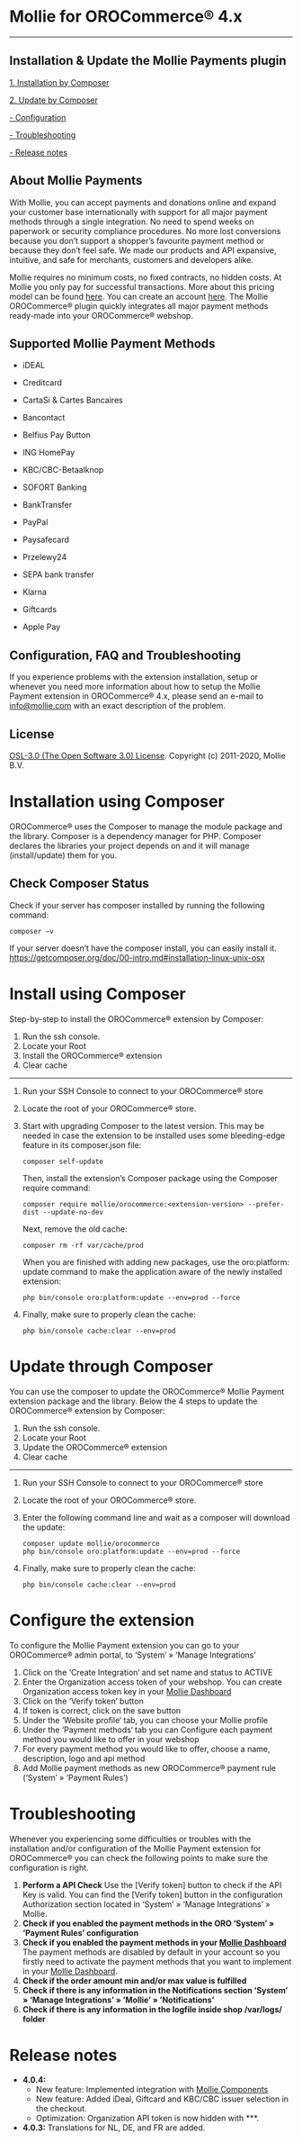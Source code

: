 # Mollie for OROCommerce® 4.x #

***

## Installation & Update the Mollie Payments plugin ##

[1. Installation by Composer](#install-using-composer)

[2. Update by Composer](#update-through-composer)

[- Configuration](#configure-the-extension)

[- Troubleshooting](#troubleshooting)

[- Release notes](#release-notes)


## About Mollie Payments ##
With Mollie, you can accept payments and donations online and expand your customer base internationally with support for all major payment methods through a single integration. No need to spend weeks on paperwork or security compliance procedures. No more lost conversions because you don’t support a shopper’s favourite payment method or because they don’t feel safe. We made our products and API expansive, intuitive, and safe for merchants, customers and developers alike. 

Mollie requires no minimum costs, no fixed contracts, no hidden costs. At Mollie you only pay for successful transactions. More about this pricing model can be found [here](https://www.mollie.com/en/pricing/). You can create an account [here](https://www.mollie.com/dashboard/signup). The Mollie OROCommerce® plugin quickly integrates all major payment methods ready-made into your OROCommerce® webshop.
   

## Supported Mollie Payment Methods ##
- iDEAL

- Creditcard

- CartaSi & Cartes Bancaires

- Bancontact

- Belfius Pay Button

- ING HomePay

- KBC/CBC-Betaalknop

- SOFORT Banking

- BankTransfer

- PayPal

- Paysafecard

- Przelewy24

- SEPA bank transfer

- Klarna

- Giftcards

- Apple Pay

## Configuration, FAQ and Troubleshooting  ##
If you experience problems with the extension installation, setup or whenever you need more information about how to setup the Mollie Payment extension in OROCommerce® 4.x, please send an e-mail to [info@mollie.com](mailto:info@mollie.com) with an exact description of the problem.


## License ##
[OSL-3.0 (The Open Software 3.0) License](https://opensource.org/licenses/OSL-3.0).
Copyright (c) 2011-2020, Mollie B.V.

# Installation using Composer

OROCommerce® uses the Composer to manage the module package and the library. Composer is a dependency manager for PHP. Composer declares the libraries your project depends on and it will manage (install/update) them for you.

## Check Composer Status

Check if your server has composer installed by running the following command:

```
composer –v
```

If your server doesn’t have the composer install, you can easily install it. https://getcomposer.org/doc/00-intro.md#installation-linux-unix-osx

# Install using Composer

Step-by-step to install the OROCommerce® extension by Composer:

 1. Run the ssh console.
 2. Locate your Root
 3. Install the OROCommerce® extension
 4. Clear cache
---
 1. Run your SSH Console to connect to your OROCommerce® store
 2. Locate the root of your OROCommerce® store.
 3. Start with upgrading Composer to the latest version. This may be needed in case the extension to be installed uses some bleeding-edge feature in its composer.json file:
    
    ```
    composer self-update
    ```
    
    Then, install the extension’s Composer package using the Composer require command:
    
    ```
    composer require mollie/orocommerce:<extension-version> --prefer-dist --update-no-dev
    ```
    
    Next, remove the old cache:
    
    ```
    composer rm -rf var/cache/prod
    ```
    
    When you are finished with adding new packages, use the oro:platform: update command to make the application aware of the newly installed extension:
    
    ```
    php bin/console oro:platform:update --env=prod --force
    ```
    
 4. Finally, make sure to properly clean the cache:
 
    ```
    php bin/console cache:clear --env=prod
    ```

# Update through Composer
You can use the composer to update the OROCommerce® Mollie Payment extension package and the library. Below the 4 steps to update the OROCommerce® extension by Composer:

 1. Run the ssh console.
 2. Locate your Root
 3. Update the OROCommerce® extension
 4. Clear cache
 ---
 1. Run your SSH Console to connect to your OROCommerce® store
 2. Locate the root of your OROCommerce® store.
 3. Enter the following command line and wait as a composer will download the update:
    
    ```
    composer update mollie/orocommerce
    php bin/console oro:platform:update --env=prod --force
    ```
    
 4. Finally, make sure to properly clean the cache:
    
    ```
    php bin/console cache:clear --env=prod
    ```

# Configure the extension
To configure the Mollie Payment extension you can go to your OROCommerce® admin portal, to ‘System’ » ‘Manage Integrations’

 1. Click on the ‘Create Integration‘ and set name and status to ACTIVE
 2. Enter the Organization access token of your webshop. You can create Organization access token key in your [Mollie Dashboard](https://www.mollie.com/dashboard/)
 3. Click on the ‘Verify token‘ button
 4. If token is correct, click on the save button
 5. Under the ‘Website profile‘ tab, you can choose your Mollie profile
 6. Under the ‘Payment methods‘ tab you can Configure each payment method you would like to offer in your webshop
 7. For every payment method you would like to offer, choose a name, description, logo and api method 
 8. Add Mollie payment methods as new OROCommerce® payment rule (‘System’ » ‘Payment Rules’)
 
# Troubleshooting

Whenever you experiencing some difficulties or troubles with the installation and/or configuration of the Mollie Payment extension for OROCommerce® you can check the following points to make sure the configuration is right.

 1. **Perform a API Check**
 Use the [Verify token] button to check if the API Key is valid. You can find the [Verify token] button in the configuration Authorization section located in ‘System’ » ‘Manage Integrations’ » Mollie.
 2. **Check if you enabled the payment methods in the ORO ‘System’ » ‘Payment Rules’ configuration**
 3. **Check if you enabled the payment methods in your [Mollie Dashboard](https://www.mollie.com/dashboard/)**
The payment methods are disabled by default in your account so you firstly need to activate the payment methods that you want to implement in your [Mollie Dashboard](https://www.mollie.com/dashboard/).
 4. **Check if the order amount min and/or max value is fulfilled**
 5. **Check if there is any information in the Notifications section ‘System’ » ‘Manage Integrations’ » ’Mollie’ » ’Notifications’**
 6. **Check if there is any information in the logfile inside shop /var/logs/ folder**

# Release notes
 - **4.0.4:** 
   - New feature: Implemented integration with [Mollie Components](https://docs.mollie.com/guides/mollie-components/overview)
   - New feature: Added iDeal, Giftcard and KBC/CBC issuer selection in the checkout.
   - Optimization: Organization API token is now hidden with ***.
 - **4.0.3:** Translations for NL, DE, and FR are added.